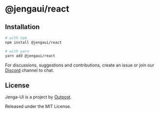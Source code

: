 # @jengaui/react

## Installation

```sh
# with npm
npm install @jengaui/react

# with yarn
yarn add @jengaui/react
```

For discussions, suggestions and contributions, create an issue or join our [Discord](https://discord.gg/sHnHPnAPZj) channel to chat.

## License

Jenga-UI is a project by [Outpost](https://outpost.run).

Released under the MIT License.
